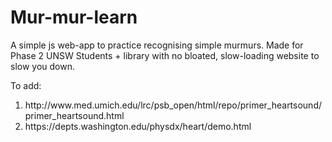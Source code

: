 # Mur-mur-learn

A simple js web-app to practice recognising simple murmurs.
Made for Phase 2 UNSW Students + library with no bloated, slow-loading website to slow you down. 

To add: 
<ol> 
  <li> http://www.med.umich.edu/lrc/psb_open/html/repo/primer_heartsound/primer_heartsound.html </li>
  <li> https://depts.washington.edu/physdx/heart/demo.html </li>
</ol> 
